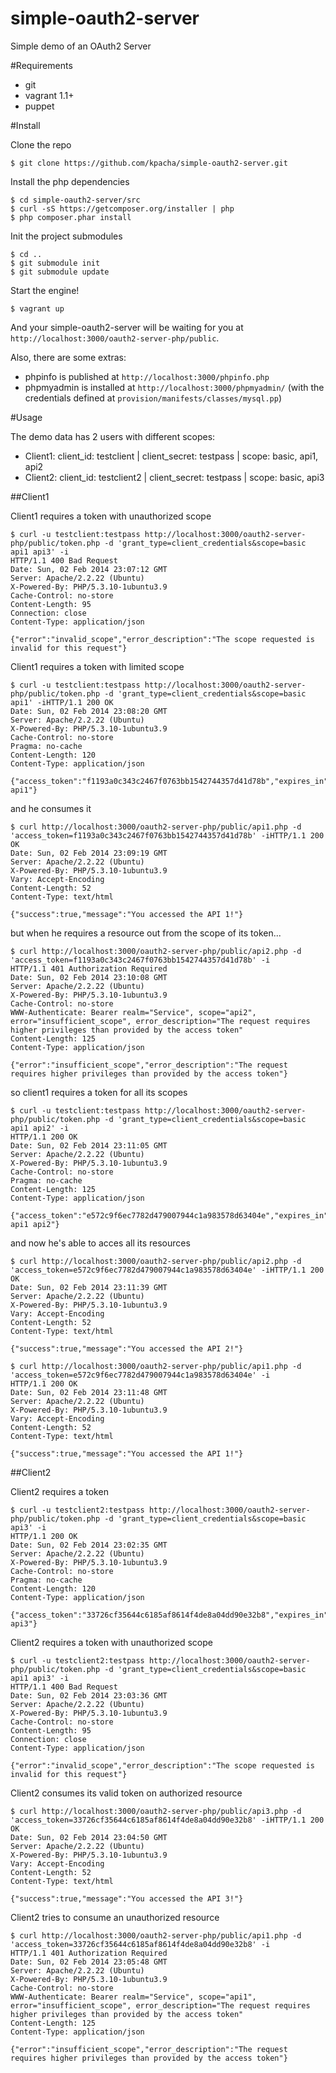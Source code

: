 simple-oauth2-server
====

Simple demo of an OAuth2 Server 

#Requirements

* git
* vagrant 1.1+
* puppet

#Install

Clone the repo

	$ git clone https://github.com/kpacha/simple-oauth2-server.git

Install the php dependencies

	$ cd simple-oauth2-server/src
	$ curl -sS https://getcomposer.org/installer | php
	$ php composer.phar install

Init the project submodules

	$ cd ..
	$ git submodule init
	$ git submodule update

Start the engine!

	$ vagrant up

And your simple-oauth2-server will be waiting for you at `http://localhost:3000/oauth2-server-php/public`.

Also, there are some extras:

* phpinfo is published at `http://localhost:3000/phpinfo.php`
* phpmyadmin is installed at `http://localhost:3000/phpmyadmin/` (with the credentials defined at `provision/manifests/classes/mysql.pp`)

#Usage

The demo data has 2 users with different scopes:

* Client1: client_id: testclient  | client_secret: testpass | scope: basic, api1, api2
* Client2: client_id: testclient2 | client_secret: testpass | scope: basic, api3

##Client1 

Client1 requires a token with unauthorized scope

	$ curl -u testclient:testpass http://localhost:3000/oauth2-server-php/public/token.php -d 'grant_type=client_credentials&scope=basic api1 api3' -i
	HTTP/1.1 400 Bad Request
	Date: Sun, 02 Feb 2014 23:07:12 GMT
	Server: Apache/2.2.22 (Ubuntu)
	X-Powered-By: PHP/5.3.10-1ubuntu3.9
	Cache-Control: no-store
	Content-Length: 95
	Connection: close
	Content-Type: application/json

	{"error":"invalid_scope","error_description":"The scope requested is invalid for this request"}

Client1 requires a token with limited scope

	$ curl -u testclient:testpass http://localhost:3000/oauth2-server-php/public/token.php -d 'grant_type=client_credentials&scope=basic api1' -iHTTP/1.1 200 OK
	Date: Sun, 02 Feb 2014 23:08:20 GMT
	Server: Apache/2.2.22 (Ubuntu)
	X-Powered-By: PHP/5.3.10-1ubuntu3.9
	Cache-Control: no-store
	Pragma: no-cache
	Content-Length: 120
	Content-Type: application/json

	{"access_token":"f1193a0c343c2467f0763bb1542744357d41d78b","expires_in":3600,"token_type":"Bearer","scope":"basic api1"}

and he consumes it

	$ curl http://localhost:3000/oauth2-server-php/public/api1.php -d 'access_token=f1193a0c343c2467f0763bb1542744357d41d78b' -iHTTP/1.1 200 OK
	Date: Sun, 02 Feb 2014 23:09:19 GMT
	Server: Apache/2.2.22 (Ubuntu)
	X-Powered-By: PHP/5.3.10-1ubuntu3.9
	Vary: Accept-Encoding
	Content-Length: 52
	Content-Type: text/html

	{"success":true,"message":"You accessed the API 1!"}

but when he requires a resource out from the scope of its token...

	$ curl http://localhost:3000/oauth2-server-php/public/api2.php -d 'access_token=f1193a0c343c2467f0763bb1542744357d41d78b' -i
	HTTP/1.1 401 Authorization Required
	Date: Sun, 02 Feb 2014 23:10:08 GMT
	Server: Apache/2.2.22 (Ubuntu)
	X-Powered-By: PHP/5.3.10-1ubuntu3.9
	Cache-Control: no-store
	WWW-Authenticate: Bearer realm="Service", scope="api2", error="insufficient_scope", error_description="The request requires higher privileges than provided by the access token"
	Content-Length: 125
	Content-Type: application/json

	{"error":"insufficient_scope","error_description":"The request requires higher privileges than provided by the access token"}

so client1 requires a token for all its scopes

	$ curl -u testclient:testpass http://localhost:3000/oauth2-server-php/public/token.php -d 'grant_type=client_credentials&scope=basic api1 api2' -i
	HTTP/1.1 200 OK
	Date: Sun, 02 Feb 2014 23:11:05 GMT
	Server: Apache/2.2.22 (Ubuntu)
	X-Powered-By: PHP/5.3.10-1ubuntu3.9
	Cache-Control: no-store
	Pragma: no-cache
	Content-Length: 125
	Content-Type: application/json

	{"access_token":"e572c9f6ec7782d479007944c1a983578d63404e","expires_in":3600,"token_type":"Bearer","scope":"basic api1 api2"}

and now he's able to acces all its resources

	$ curl http://localhost:3000/oauth2-server-php/public/api2.php -d 'access_token=e572c9f6ec7782d479007944c1a983578d63404e' -iHTTP/1.1 200 OK
	Date: Sun, 02 Feb 2014 23:11:39 GMT
	Server: Apache/2.2.22 (Ubuntu)
	X-Powered-By: PHP/5.3.10-1ubuntu3.9
	Vary: Accept-Encoding
	Content-Length: 52
	Content-Type: text/html

	{"success":true,"message":"You accessed the API 2!"}

	$ curl http://localhost:3000/oauth2-server-php/public/api1.php -d 'access_token=e572c9f6ec7782d479007944c1a983578d63404e' -i
	HTTP/1.1 200 OK
	Date: Sun, 02 Feb 2014 23:11:48 GMT
	Server: Apache/2.2.22 (Ubuntu)
	X-Powered-By: PHP/5.3.10-1ubuntu3.9
	Vary: Accept-Encoding
	Content-Length: 52
	Content-Type: text/html

	{"success":true,"message":"You accessed the API 1!"}

##Client2

Client2 requires a token

	$ curl -u testclient2:testpass http://localhost:3000/oauth2-server-php/public/token.php -d 'grant_type=client_credentials&scope=basic api3' -i
	HTTP/1.1 200 OK
	Date: Sun, 02 Feb 2014 23:02:35 GMT
	Server: Apache/2.2.22 (Ubuntu)
	X-Powered-By: PHP/5.3.10-1ubuntu3.9
	Cache-Control: no-store
	Pragma: no-cache
	Content-Length: 120
	Content-Type: application/json

	{"access_token":"33726cf35644c6185af8614f4de8a04dd90e32b8","expires_in":3600,"token_type":"Bearer","scope":"basic api3"}

Client2 requires a token with unauthorized scope

	$ curl -u testclient2:testpass http://localhost:3000/oauth2-server-php/public/token.php -d 'grant_type=client_credentials&scope=basic api1 api3' -i
	HTTP/1.1 400 Bad Request
	Date: Sun, 02 Feb 2014 23:03:36 GMT
	Server: Apache/2.2.22 (Ubuntu)
	X-Powered-By: PHP/5.3.10-1ubuntu3.9
	Cache-Control: no-store
	Content-Length: 95
	Connection: close
	Content-Type: application/json

	{"error":"invalid_scope","error_description":"The scope requested is invalid for this request"}

Client2 consumes its valid token on authorized resource

	$ curl http://localhost:3000/oauth2-server-php/public/api3.php -d 'access_token=33726cf35644c6185af8614f4de8a04dd90e32b8' -iHTTP/1.1 200 OK
	Date: Sun, 02 Feb 2014 23:04:50 GMT
	Server: Apache/2.2.22 (Ubuntu)
	X-Powered-By: PHP/5.3.10-1ubuntu3.9
	Vary: Accept-Encoding
	Content-Length: 52
	Content-Type: text/html

	{"success":true,"message":"You accessed the API 3!"}

Client2 tries to consume an unauthorized resource

	$ curl http://localhost:3000/oauth2-server-php/public/api1.php -d 'access_token=33726cf35644c6185af8614f4de8a04dd90e32b8' -i
	HTTP/1.1 401 Authorization Required
	Date: Sun, 02 Feb 2014 23:05:48 GMT
	Server: Apache/2.2.22 (Ubuntu)
	X-Powered-By: PHP/5.3.10-1ubuntu3.9
	Cache-Control: no-store
	WWW-Authenticate: Bearer realm="Service", scope="api1", error="insufficient_scope", error_description="The request requires higher privileges than provided by the access token"
	Content-Length: 125
	Content-Type: application/json

	{"error":"insufficient_scope","error_description":"The request requires higher privileges than provided by the access token"}
